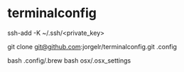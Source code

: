 # terminalconfig

ssh-add -K ~/.ssh/<private_key>

git clone git@github.com:jorgelr/terminalconfig.git .config

bash .config/.brew
bash osx/.osx_settings

